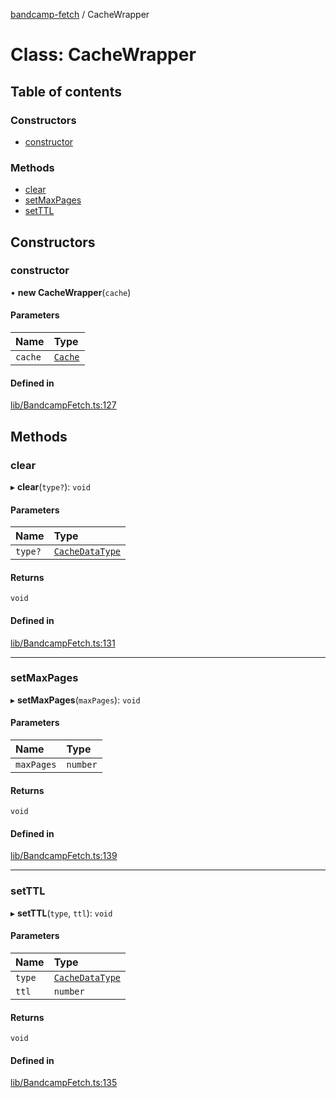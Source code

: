 [bandcamp-fetch](../README.md) / CacheWrapper

# Class: CacheWrapper

## Table of contents

### Constructors

- [constructor](CacheWrapper.md#constructor)

### Methods

- [clear](CacheWrapper.md#clear)
- [setMaxPages](CacheWrapper.md#setmaxpages)
- [setTTL](CacheWrapper.md#setttl)

## Constructors

### constructor

• **new CacheWrapper**(`cache`)

#### Parameters

| Name | Type |
| :------ | :------ |
| `cache` | [`Cache`](Cache.md) |

#### Defined in

[lib/BandcampFetch.ts:127](https://github.com/patrickkfkan/bandcamp-fetch/blob/19ec315/src/lib/BandcampFetch.ts#L127)

## Methods

### clear

▸ **clear**(`type?`): `void`

#### Parameters

| Name | Type |
| :------ | :------ |
| `type?` | [`CacheDataType`](../enums/CacheDataType.md) |

#### Returns

`void`

#### Defined in

[lib/BandcampFetch.ts:131](https://github.com/patrickkfkan/bandcamp-fetch/blob/19ec315/src/lib/BandcampFetch.ts#L131)

___

### setMaxPages

▸ **setMaxPages**(`maxPages`): `void`

#### Parameters

| Name | Type |
| :------ | :------ |
| `maxPages` | `number` |

#### Returns

`void`

#### Defined in

[lib/BandcampFetch.ts:139](https://github.com/patrickkfkan/bandcamp-fetch/blob/19ec315/src/lib/BandcampFetch.ts#L139)

___

### setTTL

▸ **setTTL**(`type`, `ttl`): `void`

#### Parameters

| Name | Type |
| :------ | :------ |
| `type` | [`CacheDataType`](../enums/CacheDataType.md) |
| `ttl` | `number` |

#### Returns

`void`

#### Defined in

[lib/BandcampFetch.ts:135](https://github.com/patrickkfkan/bandcamp-fetch/blob/19ec315/src/lib/BandcampFetch.ts#L135)
